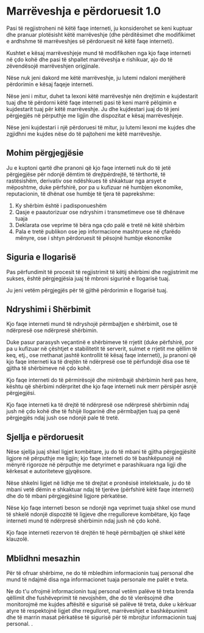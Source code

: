 # Marrëveshja e përdoruesit 1.0

Pasi të regjistroheni në këtë faqe interneti, ju konsiderohet se keni kuptuar dhe pranuar plotësisht këtë marrëveshje (dhe përditësimet dhe modifikimet e ardhshme të marrëveshjes së përdoruesit në këtë faqe interneti).

Kushtet e kësaj marrëveshjeje mund të modifikohen nga kjo faqe interneti në çdo kohë dhe pasi të shpallet marrëveshja e rishikuar, ajo do të zëvendësojë marrëveshjen origjinale.

Nëse nuk jeni dakord me këtë marrëveshje, ju lutemi ndaloni menjëherë përdorimin e kësaj faqeje interneti.

Nëse jeni i mitur, duhet ta lexoni këtë marrëveshje nën drejtimin e kujdestarit tuaj dhe të përdorni këtë faqe interneti pasi të keni marrë pëlqimin e kujdestarit tuaj për këtë marrëveshje. Ju dhe kujdestari juaj do të jeni përgjegjës në përputhje me ligjin dhe dispozitat e kësaj marrëveshjeje.

Nëse jeni kujdestari i një përdoruesi të mitur, ju lutemi lexoni me kujdes dhe zgjidhni me kujdes nëse do të pajtoheni me këtë marrëveshje.

## Mohim përgjegjësie

Ju e kuptoni qartë dhe pranoni që kjo faqe interneti nuk do të jetë përgjegjëse për ndonjë dëmtim të drejtpërdrejtë, të tërthortë, të rastësishëm, derivativ ose ndëshkues të shkaktuar nga arsyet e mëposhtme, duke përfshirë, por pa u kufizuar në humbjen ekonomike, reputacionin, të dhënat ose humbje të tjera të paprekshme:

1. Ky shërbim është i padisponueshëm
1. Qasje e paautorizuar ose ndryshim i transmetimeve ose të dhënave tuaja
1. Deklarata ose veprime të bëra nga çdo palë e tretë në këtë shërbim
1. Pala e tretë publikon ose jep informacione mashtruese në çfarëdo mënyre, ose i shtyn përdoruesit të pësojnë humbje ekonomike

## Siguria e llogarisë

Pas përfundimit të procesit të regjistrimit të këtij shërbimi dhe regjistrimit me sukses, është përgjegjësia juaj të mbroni sigurinë e llogarisë tuaj.

Ju jeni vetëm përgjegjës për të gjithë përdorimin e llogarisë tuaj.

## Ndryshimi i Shërbimit

Kjo faqe interneti mund të ndryshojë përmbajtjen e shërbimit, ose të ndërpresë ose ndërpresë shërbimin.

Duke pasur parasysh veçantinë e shërbimeve të rrjetit (duke përfshirë, por pa u kufizuar në çështjet e stabilitetit të serverit, sulmet e rrjetit me qëllim të keq, etj., ose rrethanat jashtë kontrollit të kësaj faqe interneti), ju pranoni që kjo faqe interneti ka të drejtën të ndërpresë ose të përfundojë disa ose të gjitha të shërbimeve në çdo kohë.

Kjo faqe interneti do të përmirësojë dhe mirëmbajë shërbimin herë pas here, kështu që shërbimi ndërpritet dhe kjo faqe interneti nuk merr përsipër asnjë përgjegjësi.

Kjo faqe interneti ka të drejtë të ndërpresë ose ndërpresë shërbimin ndaj jush në çdo kohë dhe të fshijë llogarinë dhe përmbajtjen tuaj pa qenë përgjegjës ndaj jush ose ndonjë pale të tretë.

## Sjellja e përdoruesit

Nëse sjellja juaj shkel ligjet kombëtare, ju do të mbani të gjitha përgjegjësitë ligjore në përputhje me ligjin; kjo faqe interneti do të bashkëpunojë në mënyrë rigoroze në përputhje me detyrimet e parashikuara nga ligji dhe kërkesat e autoriteteve gjyqësore.

Nëse shkelni ligjet në lidhje me të drejtat e pronësisë intelektuale, ju do të mbani vetë dëmin e shkaktuar ndaj të tjerëve (përfshirë këtë faqe interneti) dhe do të mbani përgjegjësinë ligjore përkatëse.

Nëse kjo faqe interneti beson se ndonjë nga veprimet tuaja shkel ose mund të shkelë ndonjë dispozitë të ligjeve dhe rregulloreve kombëtare, kjo faqe interneti mund të ndërpresë shërbimin ndaj jush në çdo kohë.

Kjo faqe interneti rezervon të drejtën të heqë përmbajtjen që shkel këtë klauzolë.

## Mblidhni mesazhin

Për të ofruar shërbime, ne do të mbledhim informacionin tuaj personal dhe mund të ndajmë disa nga informacionet tuaja personale me palët e treta.

Ne do t'u ofrojmë informacionin tuaj personal vetëm palëve të treta brenda qëllimit dhe fushëveprimit të nevojshëm, dhe do të vlerësojmë dhe monitorojmë me kujdes aftësitë e sigurisë së palëve të treta, duke u kërkuar atyre të respektojnë ligjet dhe rregulloret, marrëveshjet e bashkëpunimit dhe të marrin masat përkatëse të sigurisë për të mbrojtur informacionin tuaj personal. .
